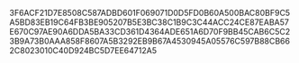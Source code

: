 3F6ACF21D7E8508C587ADBD601F069071D0D5FD0B60A500BAC80BF9C5A5BD83EB19C64FB3BE905207B5E3BC38C1B9C3C44ACC24CE87EABA57E670C97AE90A6DDA5BA33CD361D4364ADE651A6D70F9BB45CAB6C5C23B9A73B0AAA858F8607A5B3292EB9B67A4530945A05576C597B88CB662C8023010C40D924BC5D7EE64712A5
